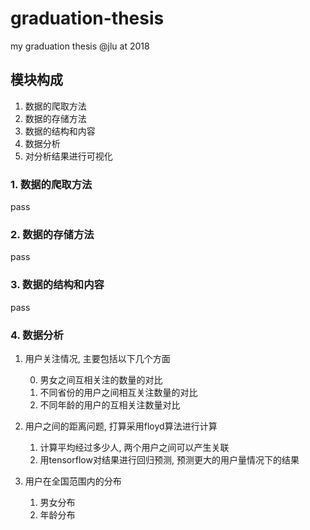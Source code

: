 # graduation-thesis
my graduation thesis @jlu at 2018

## 模块构成

1. 数据的爬取方法
2. 数据的存储方法
3. 数据的结构和内容
4. 数据分析
5. 对分析结果进行可视化

### 1. 数据的爬取方法
pass

### 2. 数据的存储方法
pass

### 3. 数据的结构和内容
pass

### 4. 数据分析

1. 用户关注情况, 主要包括以下几个方面
   
   0. 男女之间互相关注的数量的对比
   0. 不同省份的用户之间相互关注数量的对比
   0. 不同年龄的用户的互相关注数量对比
   
2. 用户之间的距离问题, 打算采用floyd算法进行计算

   1. 计算平均经过多少人, 两个用户之间可以产生关联
   2. 用tensorflow对结果进行回归预测, 预测更大的用户量情况下的结果
   
3. 用户在全国范围内的分布

   1. 男女分布
   2. 年龄分布